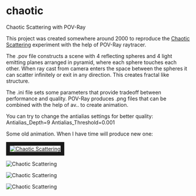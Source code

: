 # chaotic
Chaotic Scattering with POV-Ray


This project was created somewhere around 2000 to reproduce the 
[Chaotic Scattering](https://en.wikipedia.org/wiki/Chaotic_scattering) experiment with the help of POV-Ray raytracer.

The .pov file constructs a scene with 4 reflecting spheres and 4 light emitting planes arranged in pyramid, 
where each sphere touches each other. When ray cast from camera enters the space between the spheres it can scatter infinitely 
or exit in any direction. This creates fractal like structure.

The .ini file sets some parameters that provide tradeoff between performance and quality.
POV-Ray produces .png files that can be combined with the help of av.. to create animation.

You can try to change the antialias settings for better quality:
Antialias_Depth=9
Antialias_Threshold=0.001

Some old animation. When I have time will produce new one:


<a href="http://www.youtube.com/watch?feature=player_embedded&v=P383KFODBmI
" target="_blank"><img src="http://img.youtube.com/vi/P383KFODBmI/0.jpg" 
alt="Chaotic Scattering" border="10" /></a>


![Chaotic Scattering](https://github.com/rradev/chaotic/raw/master/img0091.png "Frame 0091")


![Chaotic Scattering](https://github.com/rradev/chaotic/raw/master/img0564.png "Frame 0564")


![Chaotic Scattering](https://github.com/rradev/chaotic/raw/master/img1309.png "Frame 1309")

